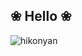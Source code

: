 ## ❀ Hello ❀
![hikonyan](https://user-images.githubusercontent.com/54927248/236879866-14d48439-a2ee-4c40-ac34-23cf1ad36aec.png)
